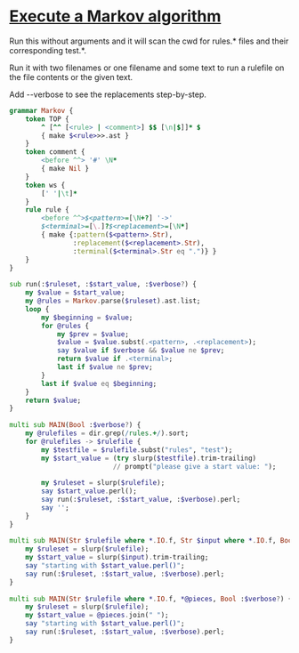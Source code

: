 [1]: https://rosettacode.org/wiki/Execute_a_Markov_algorithm

# [Execute a Markov algorithm][1]

Run this without arguments and it will scan the cwd for rules.\* files and their corresponding test.\*.



Run it with two filenames or one filename and some text to run a rulefile on the file contents or the given text.



Add --verbose to see the replacements step-by-step.

```raku
grammar Markov {
    token TOP {
        ^ [^^ [<rule> | <comment>] $$ [\n|$]]* $
        { make $<rule>>>.ast }
    }
    token comment {
        <before ^^> '#' \N*
        { make Nil }
    }
    token ws {
        [' '|\t]*
    }
    rule rule {
        <before ^^>$<pattern>=[\N+?] '->'
        $<terminal>=[\.]?$<replacement>=[\N*]
        { make {:pattern($<pattern>.Str),
                :replacement($<replacement>.Str),
                :terminal($<terminal>.Str eq ".")} }
    }
}
 
sub run(:$ruleset, :$start_value, :$verbose?) {
    my $value = $start_value;
    my @rules = Markov.parse($ruleset).ast.list;
    loop {
        my $beginning = $value;
        for @rules {
            my $prev = $value;
            $value = $value.subst(.<pattern>, .<replacement>);
            say $value if $verbose && $value ne $prev;
            return $value if .<terminal>;
            last if $value ne $prev;
        }
        last if $value eq $beginning;
    }
    return $value;
}
 
multi sub MAIN(Bool :$verbose?) {
    my @rulefiles = dir.grep(/rules.+/).sort;
    for @rulefiles -> $rulefile {
        my $testfile = $rulefile.subst("rules", "test");
        my $start_value = (try slurp($testfile).trim-trailing)
                          // prompt("please give a start value: ");
 
        my $ruleset = slurp($rulefile);
        say $start_value.perl();
        say run(:$ruleset, :$start_value, :$verbose).perl;
        say '';
    }
}
 
multi sub MAIN(Str $rulefile where *.IO.f, Str $input where *.IO.f, Bool :$verbose?) {
    my $ruleset = slurp($rulefile);
    my $start_value = slurp($input).trim-trailing;
    say "starting with $start_value.perl()";
    say run(:$ruleset, :$start_value, :$verbose).perl;
}
 
multi sub MAIN(Str $rulefile where *.IO.f, *@pieces, Bool :$verbose?) {
    my $ruleset = slurp($rulefile);
    my $start_value = @pieces.join(" ");
    say "starting with $start_value.perl()";
    say run(:$ruleset, :$start_value, :$verbose).perl;
}
```